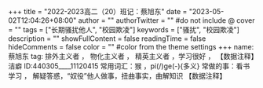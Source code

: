 +++
title = "2022-2023高二（20）班记：蔡旭东"
date = "2023-05-02T12:04:26+08:00"
author = ""
authorTwitter = "" #do not include @
cover = ""
tags = ["长期骚扰他人", "校园欺凌"]
keywords = ["骚扰", "校园欺凌"]
description = ""
showFullContent = false
readingTime = false
hideComments = false
color = "" #color from the theme settings
+++
name: 蔡旭东
tag: 排外主义者 ， 物化主义者 ， 精英主义者 ，学习很好 ， 【数据注释】<!--种族-->洁癖
ID:440305____11120415
常用词汇：猴 ，pi(/)ge(-){多义} 
常做的事：看书学习 ， 解疑答惑，“奴役”他人做事，扭曲事实，曲解知识
【数据注释】<!-- 洁癖为自身利益服务 知识面较广 排名常年年一 说话有时不正脸待人 群星玩家 钢4玩家-->